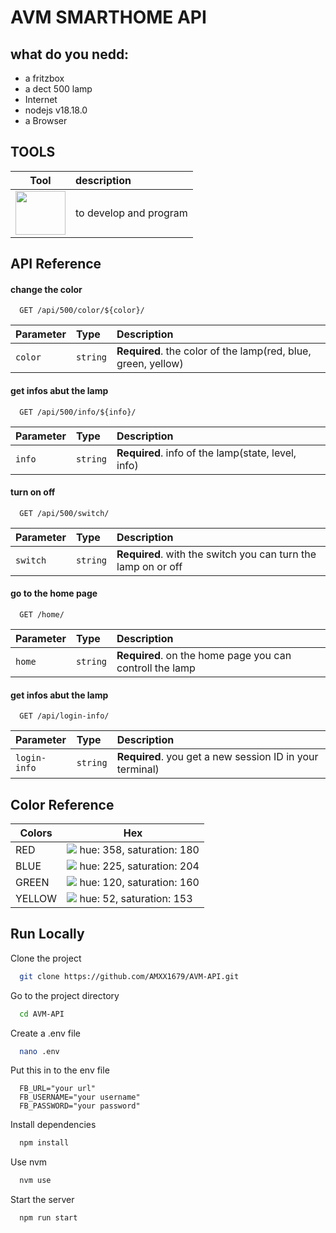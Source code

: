 # AVM SMARTHOME API

## what do you nedd:

- a fritzbox
- a dect 500 lamp
- Internet
- nodejs v18.18.0
- a Browser

## TOOLS

| Tool | description |
| ---     | :--- |
| <img src="https://www.qbssoftware.de/wp-content/uploads/2022/07/JetBrains-Intellij-IDEA.png" width="80" height="70"></a> | to develop and program |
<nr>

## API Reference

#### change the color

```http
  GET /api/500/color/${color}/
```

| Parameter | Type     | Description                |
| :-------- | :------- | :------------------------- |
| `color` | `string` | **Required**. the color of the lamp(red, blue, green, yellow)|

#### get infos abut the lamp

```http
  GET /api/500/info/${info}/
```

| Parameter | Type     | Description                                        |
| :-------- | :------- |:---------------------------------------------------|
| `info`      | `string` | **Required**. info of the lamp(state, level, info) |

#### turn on off

```http
  GET /api/500/switch/
```
| Parameter | Type     | Description                       |
| :-------- | :------- | :-------------------------------- |
| `switch`      | `string` | **Required**. with the switch you can turn the lamp on or off |

#### go to the home page

```http
  GET /home/
```

| Parameter | Type     | Description                       |
| :-------- | :------- | :-------------------------------- |
| `home`      | `string` | **Required**. on the home page you can controll the lamp |

#### get infos abut the lamp

```http
  GET /api/login-info/
```

| Parameter | Type     | Description                       |
| :-------- | :------- | :-------------------------------- |
| `login-info`      | `string` | **Required**. you get a new session ID in your terminal) |

## Color Reference

| Colors            | Hex                                                                |
| ----------------- | ------------------------------------------------------------------ |
| RED | ![](https://via.placeholder.com/10/ff0000?text=+) hue: 358, saturation: 180 |
| BLUE | ![](https://via.placeholder.com/10/00aaff?text=+) hue: 225, saturation: 204 |
| GREEN | ![](https://via.placeholder.com/10/3fd800?text=+) hue: 120, saturation: 160 |
| YELLOW| ![](https://via.placeholder.com/10/e8e400?text=+) hue: 52, saturation: 153 |

## Run Locally

Clone the project

```bash
  git clone https://github.com/AMXX1679/AVM-API.git
```

Go to the project directory

```bash
  cd AVM-API
```

Create a .env file

```bash
  nano .env
```

Put this in to the env file

```env
  FB_URL="your url"
  FB_USERNAME="your username"
  FB_PASSWORD="your password"

```

Install dependencies

```bash
  npm install
```

Use nvm

```bash
  nvm use
```

Start the server

```bash
  npm run start
```
